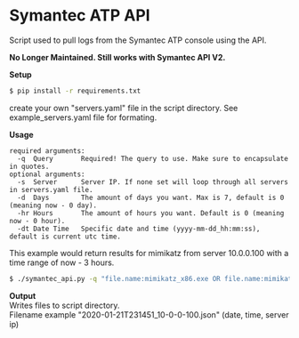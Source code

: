 # Symantec ATP API
Script used to pull logs from the Symantec ATP console using the API.

**No Longer Maintained. Still works with Symantec API V2.**

**Setup**  
```bash
$ pip install -r requirements.txt
```
create your own "servers.yaml" file in the script directory. See example_servers.yaml file for formating.

**Usage**  

```text  
required arguments:  
  -q  Query       Required! The query to use. Make sure to encapsulate in quotes.  
optional arguments:  
  -s  Server      Server IP. If none set will loop through all servers in servers.yaml file.
  -d  Days        The amount of days you want. Max is 7, default is 0 (meaning now - 0 day).
  -hr Hours       The amount of hours you want. Default is 0 (meaning now - 0 hour).
  -dt Date Time   Specific date and time (yyyy-mm-dd_hh:mm:ss), default is current utc time.
```  
This example would return results for mimikatz from server 10.0.0.100 with a time range of now - 3 hours.  
```bash
$ ./symantec_api.py -q "file.name:mimikatz_x86.exe OR file.name:mimikatz.exe" -hr 3
```  

**Output**  
Writes files to script directory.  
Filename example "2020-01-21T231451_10-0-0-100.json" (date, time, server ip)  
